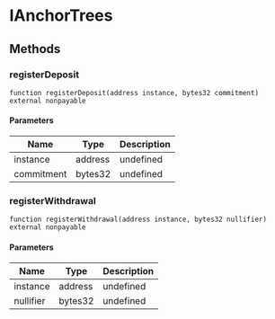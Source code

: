 # IAnchorTrees









## Methods

### registerDeposit

```solidity
function registerDeposit(address instance, bytes32 commitment) external nonpayable
```





#### Parameters

| Name | Type | Description |
|---|---|---|
| instance | address | undefined
| commitment | bytes32 | undefined

### registerWithdrawal

```solidity
function registerWithdrawal(address instance, bytes32 nullifier) external nonpayable
```





#### Parameters

| Name | Type | Description |
|---|---|---|
| instance | address | undefined
| nullifier | bytes32 | undefined




